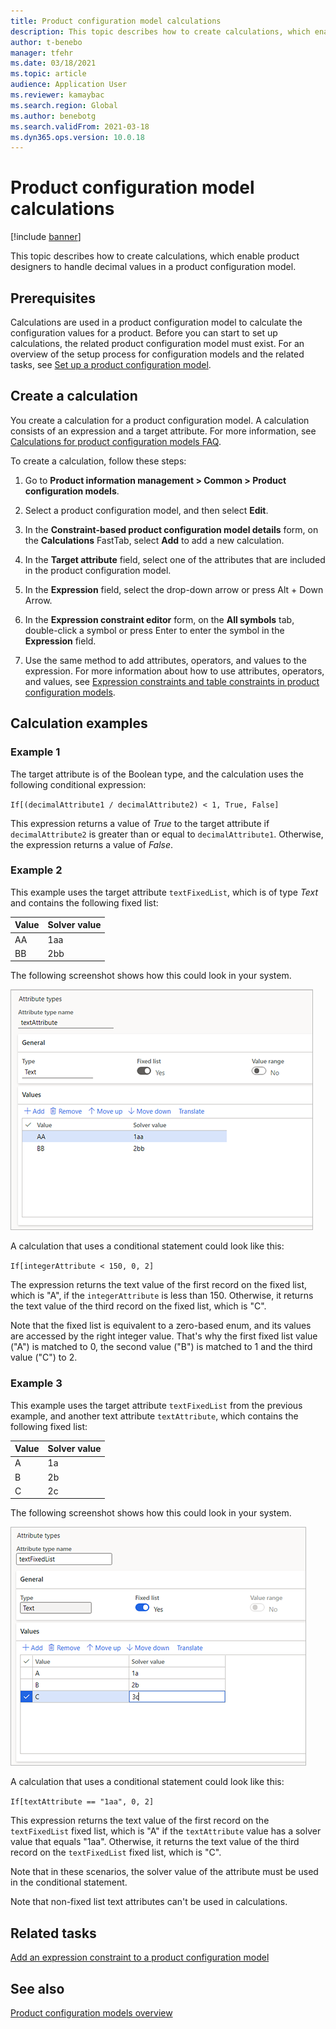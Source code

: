 ```yaml
---
title: Product configuration model calculations
description: This topic describes how to create calculations, which enable product designers to handle decimal values in a product configuration model
author: t-benebo
manager: tfehr
ms.date: 03/18/2021
ms.topic: article
audience: Application User
ms.reviewer: kamaybac
ms.search.region: Global
ms.author: benebotg
ms.search.validFrom: 2021-03-18
ms.dyn365.ops.version: 10.0.18
---
```


# Product configuration model calculations

[!include [banner](../includes/banner.md)]

This topic describes how to create calculations, which enable product designers to handle decimal values in a product configuration model.

## Prerequisites

Calculations are used in a product configuration model to calculate the configuration values for a product. Before you can start to set up calculations, the related product configuration model must exist.  For an overview of the setup process for configuration models and the related tasks, see [Set up a product configuration model](set-up-maintain-product-configuration-model.md).

## Create a calculation

You create a calculation for a product configuration model. A calculation consists of an expression and a target attribute. For more information, see [Calculations for product configuration models FAQ](calculate-product-configuration-models.md).

To create a calculation, follow these steps:

1. Go to **Product information management \> Common \> Product configuration models**.

1. Select a product configuration model, and then select **Edit**.

1. In the **Constraint-based product configuration model details** form, on the **Calculations** FastTab, select **Add** to add a new calculation.

1. In the **Target attribute** field, select one of the attributes that are included in the product configuration model.

1. In the **Expression** field, select the drop-down arrow or press Alt + Down Arrow.

1. In the **Expression constraint editor** form, on the **All symbols** tab, double-click a symbol or press Enter to enter the symbol in the **Expression** field.

1. Use the same method to add attributes, operators, and values to the expression. For more information about how to use attributes, operators, and values, see [Expression constraints and table constraints in product configuration models](expression-constraints-table-constraints-product-configuration-models.md).

## Calculation examples

### Example 1

The target attribute is of the Boolean type, and the calculation uses the following conditional expression:

`If[(decimalAttribute1 / decimalAttribute2) < 1, True, False]`

This expression returns a value of *True* to the target attribute if `decimalAttribute2` is greater than or equal to `decimalAttribute1`. Otherwise, the expression returns a value of *False*.

### Example 2

This example uses the target attribute `textFixedList`, which is of type *Text* and contains the following fixed list:

| Value | Solver value |
|---|---|
| AA | 1aa |
| BB | 2bb |

The following screenshot shows how this could look in your system.

![Attribute type settings for example 2](media/model-calculations-example2.png "Attribute type settings, example 2")

A calculation that uses a conditional statement could look like this:

`If[integerAttribute < 150, 0, 2]`

The expression returns the text value of the first record on the fixed list, which is "A", if the `integerAttribute` is less than 150. Otherwise, it returns the text value of the third record on the fixed list, which is "C".

Note that the fixed list is equivalent to a zero-based enum, and its values are accessed by the right integer value. That's why the first fixed list value ("A") is matched to 0, the second value ("B") is matched to 1 and the third value ("C") to 2.

### Example 3

This example uses the target attribute `textFixedList` from the previous example, and another text attribute `textAttribute`, which contains the following fixed list:

| Value | Solver value |
|---|---|
| A | 1a |
| B | 2b |
| C | 2c |

The following screenshot shows how this could look in your system.

![Attribute type settings for example 3](media/model-calculations-example3.png "Attribute type settings, example 3")

A calculation that uses a conditional statement could look like this:

`If[textAttribute == "1aa", 0, 2]`

This expression returns the text value of the first record on the `textFixedList` fixed list, which is "A" if the `textAttribute` value has a solver value that equals "1aa". Otherwise, it returns the text value of the third record on the `textFixedList` fixed list, which is "C".

Note that in these scenarios, the solver value of the attribute must be used in the conditional statement.

Note that non-fixed list text attributes can't be used in calculations.

## Related tasks

[Add an expression constraint to a product configuration model](tasks/add-expression-constraint-product-configuration-model.md)

## See also

[Product configuration models overview](product-configuration-models.md)
